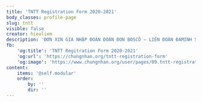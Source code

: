 ```yaml
---
title: 'TNTT Registration Form 2020-2021'
body_classes: profile-page
slug: tntt
visible: false
creator: hieuliem
description: 'ÐƠN XIN GIA NHẬP ĐOÀN ĐOÀN ĐON BOSCÔ – LIÊN ĐOÀN ĐAMINH SAVIÔ 2020-2021'
fb:
    'og:title': 'TNTT Regitration Form 2020-2021'
    'og:url': 'https://chungnhan.org/tntt-registration-form'
    'og:image': 'https://www.chungnhan.org/user/pages/09.tntt-registration-form/veym.png'
content:
    items: '@self.modular'
    order:
        by: ''
        dir: ''
---
```


<script src="https://form.jotform.com/jsform/202027238090143"></script>